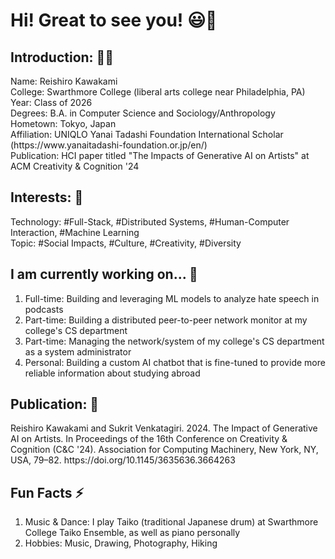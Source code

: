 <h1>Hi! Great to see you! 😃👋</h1> 

<h2> Introduction: 👨‍🎓</h2>
Name: Reishiro Kawakami <br/>
College: Swarthmore College (liberal arts college near Philadelphia, PA) <br/>
Year: Class of 2026 <br/>
Degrees: B.A. in Computer Science and Sociology/Anthropology <br/>
Hometown: Tokyo, Japan <br/>
Affiliation: UNIQLO Yanai Tadashi Foundation International Scholar (https://www.yanaitadashi-foundation.or.jp/en/) <br/>
Publication: HCI paper titled "The Impacts of Generative AI on Artists" at ACM Creativity & Cognition '24 <br/>

<h2> Interests: 🤔 </h2>
Technology: #Full-Stack, #Distributed Systems, #Human-Computer Interaction, #Machine Learning <br/>
Topic: #Social Impacts, #Culture, #Creativity, #Diversity <br/>

<h2> I am currently working on... 🌱 </h2>
<ol>
  <li> Full-time: Building and leveraging ML models to analyze hate speech in podcasts</li>
  <li> Part-time: Building a distributed peer-to-peer network monitor at my college's CS department</li>
  <li> Part-time: Managing the network/system of my college's CS department as a system administrator </li>
  <li> Personal: Building a custom AI chatbot that is fine-tuned to provide more reliable information about studying abroad </li>
</ol>

<h2> Publication: 📝 </h2>
Reishiro Kawakami and Sukrit Venkatagiri. 2024. The Impact of Generative AI on Artists. In Proceedings of the 16th Conference on Creativity & Cognition (C&C '24). Association for Computing Machinery, New York, NY, USA, 79–82. https://doi.org/10.1145/3635636.3664263 <br/>

<h2> Fun Facts ⚡ </h2>
<ol>
  <li> Music & Dance: I play Taiko (traditional Japanese drum) at Swarthmore College Taiko Ensemble, as well as piano personally</li>
  <li> Hobbies: Music, Drawing, Photography, Hiking</li>
</ol>

<!--
**reikawa13/reikawa13** is a ✨ _special_ ✨ repository because its `README.md` (this file) appears on your GitHub profile.

Here are some ideas to get you started:

- 🔭 I’m currently working on ...
- 🌱 I’m currently learning ...
- 👯 I’m looking to collaborate on ...
- 🤔 I’m looking for help with ...
- 💬 Ask me about ...
- 📫 How to reach me: ...
- 😄 Pronouns: ...
- ⚡ Fun fact: ...
-->
